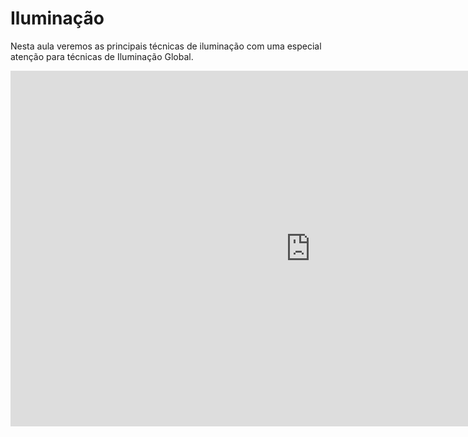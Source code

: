 # Iluminação

Nesta aula veremos as principais técnicas de iluminação com uma especial atenção para técnicas de Iluminação Global.

<iframe src="https://docs.google.com/presentation/d/1mzb3MDrHCVTLzdYZbDuoLs8LLVv_0Kkbks10qkKySYE/embed?start=false&loop=false&delayms=3000" frameborder="0" width="960" height="569" allowfullscreen="true" mozallowfullscreen="true" webkitallowfullscreen="true"></iframe>